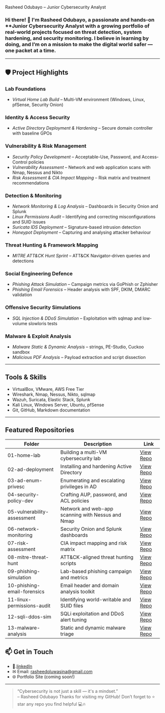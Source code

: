 Rasheed Odubayo – Junior Cybersecurity Analyst

### Hi there! 👋 I'm Rasheed Odubayo, a passionate and hands-on **Junior Cybersecurity Analyst with a growing portfolio of real-world projects focused on threat detection, system hardening, and security monitoring. I believe in learning by doing, and I’m on a mission to make the digital world safer — one packet at a time.
---
## 🛡 Project Highlights
 
### Lab Foundations
- *Virtual Home Lab Build* – Multi-VM environment (Windows, Linux, pfSense, Security Onion)
 
 
### Identity & Access Security
- *Active Directory Deployment & Hardening* – Secure domain controller with baseline GPOs
 
### Vulnerability & Risk Management
- *Security Policy Development* – Acceptable-Use, Password, and Access-Control policies
- *Vulnerability Assessment* – Network and web application scans with Nmap, Nessus and Nikto
- *Risk Assessment & CIA Impact Mapping* – Risk matrix and treatment recommendations
 
### Detection & Monitoring
- *Network Monitoring & Log Analysis* – Dashboards in Security Onion and Splunk
- *Linux Permissions Audit* – Identifying and correcting misconfigurations and SUID issues
- *Suricata IDS Deployment* – Signature-based intrusion detection
- *Honeypot Deployment* – Capturing and analysing attacker behaviour
 
### Threat Hunting & Framework Mapping
- *MITRE ATT&CK Hunt Sprint* – ATT&CK Navigator-driven queries and detections
 
### Social Engineering Defence
- *Phishing Attack Simulation* – Campaign metrics via GoPhish or Zphisher
- *Phishing Email Forensics* – Header analysis with SPF, DKIM, DMARC validation
 
### Offensive Security Simulations
- *SQL Injection & DDoS Simulation* – Exploitation with sqlmap and low-volume slowloris tests
 
### Malware & Exploit Analysis
- *Malware Static & Dynamic Analysis* – strings, PE-Studio, Cuckoo sandbox
- *Malicious PDF Analysis* – Payload extraction and script dissection
---
 ## Tools & Skills
- VirtualBox, VMware, AWS Free Tier
- Wireshark, Nmap, Nessus, Nikto, sqlmap
- Wazuh, Suricata, Elastic Stack, Splunk
- Kali Linux, Windows Server, Ubuntu, pfSense
- Git, GitHub, Markdown documentation
---
## Featured Repositories
| Folder | Description | Link |
|--------|-------------|------|
| 01-home-lab | Building a multi-VM cybersecurity lab | [View Repo](h) |
| 02-ad-deployment | Installing and hardening Active Directory | [View Repo](#) |
| 03-ad-enum-privesc | Enumerating and escalating privileges in AD | [View Repo](#) |
| 04-security-policy-dev | Crafting AUP, password, and ACL policies | [View Repo](#) |
| 05-vulnerability-assessment | Network and web-app scanning with Nessus and Nmap | [View Repo](https://github.com/rasheedrasheed/Vulnerability-assessment.git) |
| 06-network-monitoring | Security Onion and Splunk dashboards | [View Repo](#) |
| 07-risk-assessment | CIA impact mapping and risk matrix | [View Repo](#) |
| 08-mitre-threat-hunt | ATT&CK-aligned threat hunting scripts | [View Repo](#) |
| 09-phishing-simulation | Lab-based phishing campaign and metrics | [View Repo](#) |
| 10-phishing-email-forensics | Email header and domain analysis toolkit | [View Repo](https://github.com/rasheedrasheed/phishing-email-analysis-report.git) |
| 11-linux-permissions-audit | Identifying world-writable and SUID files | [View Repo](#) |
| 12-sqli-ddos-sim | SQLi exploitation and DDoS alert tuning | [View Repo](#) |
| 13-malware-analysis | Static and dynamic malware triage | [View Repo](#) |
## 📫 Get in Touch
- 💼.[linkedIn](https://www.linkedin.com/in/rasheed-odubayo-99ab7b254/)
- ✉ Email: rasheedoluwasina@gmail.com 
- 🌐 Portfolio Site (coming soon!)
---
> “Cybersecurity is not just a skill — it's a mindset.”  
> – Rasheed Odubayo
Thanks for visiting my GitHub! Don’t forget to ⭐ star any repo you find helpful 💻🔥
